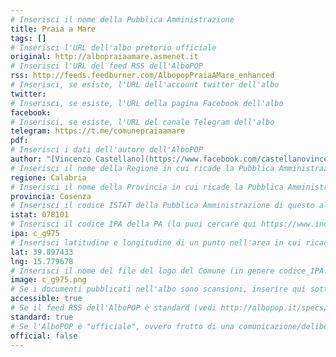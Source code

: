 ```yaml
---
# Inserisci il nome della Pubblica Amministrazione
title: Praia a Mare
tags: []
# Inserisci l'URL dell'albo pretorio ufficiale
original: http://albopraiaamare.asmenet.it
# Inserisci l'URL del feed RSS dell'AlboPOP
rss: http://feeds.feedburner.com/AlbopopPraiaAMare_enhanced
# Inserisci, se esiste, l'URL dell'account twitter dell'albo
twitter:
# Inserisci, se esiste, l'URL della pagina Facebook dell'albo
facebook:
# Inserisci, se esiste, l'URL del canale Telegram dell'albo
telegram: https://t.me/comunepraiaamare
pdf:
# Inserisci i dati dell'autore dell'AlboPOP
author: "[Vincenzo Castellano](https://www.facebook.com/castellanovincenzo)"
# Inserisci il nome della Regione in cui ricade la Pubblica Amministrazione
regione: Calabria
# Inserisci il nome della Provincia in cui ricade la Pubblica Amministrazione
provincia: Cosenza
# Inserisci il codice ISTAT della Pubblica Amministrazione di questo albo
istat: 078101
# Inserisci il codice IPA della PA (lo puoi cercare qui https://www.indicepa.gov.it/documentale/index.php)
ipa: c_g975
# Inserisci latitudine e longitudine di un punto nell'area in cui ricade la PA
lat: 39.897433
lng: 15.779678
# Inserisci il nome del file del logo del Comune (in genere codice_IPA.png)
image: c_g975.png
# Se i documenti pubblicati nell'albo sono scansioni, inserire qui sotto "false" (senza virgolette)
accessible: true
# Se il feed RSS dell'AlboPOP è standard (vedi http://albopop.it/specs/), inserire qui sotto "true" (senza virgolette)
standard: true
# Se l'AlboPOP è "ufficiale", ovvero frutto di una comunicazione/delibera della PA, inserire qui sotto "true" (senza virgolette)
official: false
---
```

